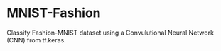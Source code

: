 # MNIST-Fashion
Classify Fashion-MNIST dataset using a Convulutional Neural Network (CNN) from tf.keras.
